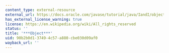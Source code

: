 ```yaml
---
content_type: external-resource
external_url: https://docs.oracle.com/javase/tutorial/java/IandI/objectclass.html
has_external_license_warning: true
license: https://en.wikipedia.org/wiki/All_rights_reserved
status: ''
title: '***Object***'
uid: 90b2b0d1-3749-4c57-a880-cbe030d09af0
wayback_url: ''
---
```

